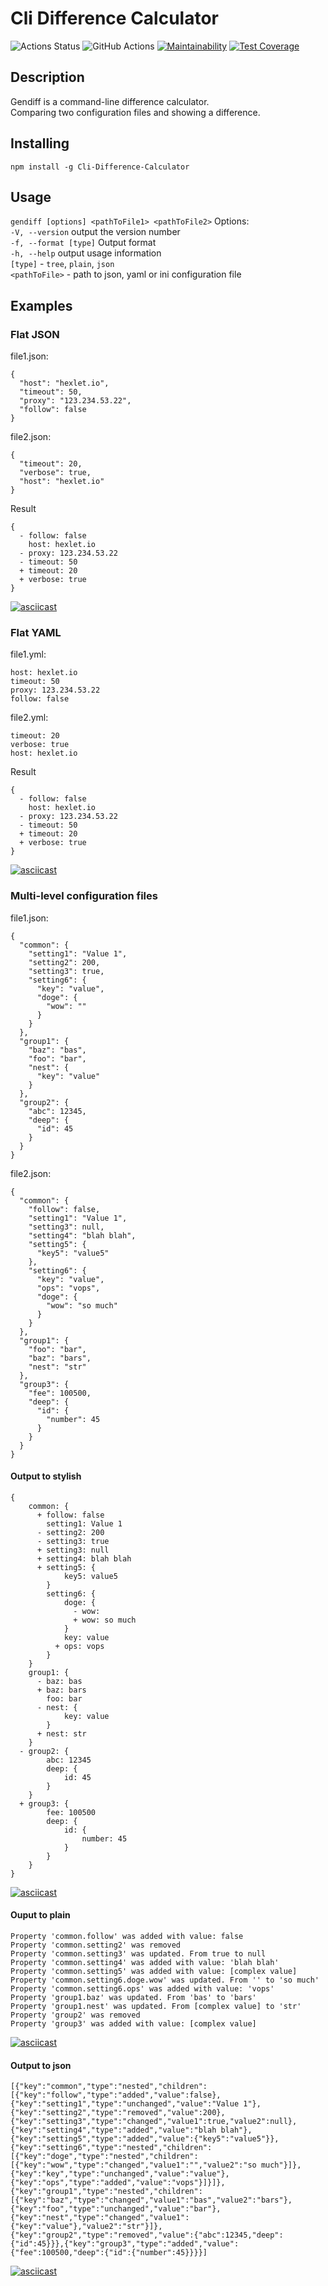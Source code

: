 # Cli Difference Calculator

<!-- ### Hexlet tests and linter status: -->
![Actions Status](https://github.com/Surtt/frontend-project-lvl2/workflows/hexlet-check/badge.svg)
![GitHub Actions](https://github.com/Surtt/Cli-Difference-Calculator/workflows/Node%20CI/badge.svg)
[![Maintainability](https://api.codeclimate.com/v1/badges/b919c04905f23306fef5/maintainability)](https://codeclimate.com/github/Surtt/Cli-Difference-Calculator/maintainability)
[![Test Coverage](https://api.codeclimate.com/v1/badges/b919c04905f23306fef5/test_coverage)](https://codeclimate.com/github/Surtt/Cli-Difference-Calculator/test_coverage)

## Description
Gendiff is a command-line difference calculator.  
Comparing two configuration files and showing a difference.

## Installing
```npm install -g Cli-Difference-Calculator```

## Usage
```gendiff [options] <pathToFile1> <pathToFile2>```
Options:  
`-V, --version` output the version number  
`-f, --format [type]` Output format  
`-h, --help` output usage information  
`[type]` - `tree`, `plain`, `json`  
`<pathToFile>` - path to json, yaml or ini configuration file

## Examples

### Flat JSON
file1.json:
```
{
  "host": "hexlet.io",
  "timeout": 50,
  "proxy": "123.234.53.22",
  "follow": false
}
```
file2.json:
```
{
  "timeout": 20,
  "verbose": true,
  "host": "hexlet.io"
}
```
Result
```
{
  - follow: false
    host: hexlet.io
  - proxy: 123.234.53.22
  - timeout: 50
  + timeout: 20
  + verbose: true
}
```

[![asciicast](https://asciinema.org/a/tpyAFzRAXThdxYhNZHYg2NP7u.svg)](https://asciinema.org/a/tpyAFzRAXThdxYhNZHYg2NP7u)

### Flat YAML
file1.yml:
```
host: hexlet.io
timeout: 50
proxy: 123.234.53.22
follow: false
```
file2.yml:
```
timeout: 20
verbose: true
host: hexlet.io
```
Result
```
{
  - follow: false
    host: hexlet.io
  - proxy: 123.234.53.22
  - timeout: 50
  + timeout: 20
  + verbose: true
}
```

[![asciicast](https://asciinema.org/a/O9nbgNEgCBWNGnISQjs7TSWsT.svg)](https://asciinema.org/a/O9nbgNEgCBWNGnISQjs7TSWsT)

### Multi-level configuration files
file1.json:
```
{
  "common": {
    "setting1": "Value 1",
    "setting2": 200,
    "setting3": true,
    "setting6": {
      "key": "value",
      "doge": {
        "wow": ""
      }
    }
  },
  "group1": {
    "baz": "bas",
    "foo": "bar",
    "nest": {
      "key": "value"
    }
  },
  "group2": {
    "abc": 12345,
    "deep": {
      "id": 45
    }
  }
}
```
file2.json:
```
{
  "common": {
    "follow": false,
    "setting1": "Value 1",
    "setting3": null,
    "setting4": "blah blah",
    "setting5": {
      "key5": "value5"
    },
    "setting6": {
      "key": "value",
      "ops": "vops",
      "doge": {
        "wow": "so much"
      }
    }
  },
  "group1": {
    "foo": "bar",
    "baz": "bars",
    "nest": "str"
  },
  "group3": {
    "fee": 100500,
    "deep": {
      "id": {
        "number": 45
      }
    }
  }
}
```
#### Output to stylish
```
{
    common: {
      + follow: false
        setting1: Value 1
      - setting2: 200
      - setting3: true
      + setting3: null
      + setting4: blah blah
      + setting5: {
            key5: value5
        }
        setting6: {
            doge: {
              - wow: 
              + wow: so much
            }
            key: value
          + ops: vops
        }
    }
    group1: {
      - baz: bas
      + baz: bars
        foo: bar
      - nest: {
            key: value
        }
      + nest: str
    }
  - group2: {
        abc: 12345
        deep: {
            id: 45
        }
    }
  + group3: {
        fee: 100500
        deep: {
            id: {
                number: 45
            }
        }
    }
}
```


[![asciicast](https://asciinema.org/a/tdojUjUBHNTU74YCRBLtdzCb3.svg)](https://asciinema.org/a/tdojUjUBHNTU74YCRBLtdzCb3)

#### Ouput to plain
```
Property 'common.follow' was added with value: false
Property 'common.setting2' was removed
Property 'common.setting3' was updated. From true to null
Property 'common.setting4' was added with value: 'blah blah'
Property 'common.setting5' was added with value: [complex value]
Property 'common.setting6.doge.wow' was updated. From '' to 'so much'
Property 'common.setting6.ops' was added with value: 'vops'
Property 'group1.baz' was updated. From 'bas' to 'bars'
Property 'group1.nest' was updated. From [complex value] to 'str'
Property 'group2' was removed
Property 'group3' was added with value: [complex value]
```

[![asciicast](https://asciinema.org/a/RjTaOcLAGnwfxz7FxFVi0ERSn.svg)](https://asciinema.org/a/RjTaOcLAGnwfxz7FxFVi0ERSn)


#### Output to json
```
[{"key":"common","type":"nested","children":[{"key":"follow","type":"added","value":false},{"key":"setting1","type":"unchanged","value":"Value 1"},{"key":"setting2","type":"removed","value":200},{"key":"setting3","type":"changed","value1":true,"value2":null},{"key":"setting4","type":"added","value":"blah blah"},{"key":"setting5","type":"added","value":{"key5":"value5"}},{"key":"setting6","type":"nested","children":[{"key":"doge","type":"nested","children":[{"key":"wow","type":"changed","value1":"","value2":"so much"}]},{"key":"key","type":"unchanged","value":"value"},{"key":"ops","type":"added","value":"vops"}]}]},{"key":"group1","type":"nested","children":[{"key":"baz","type":"changed","value1":"bas","value2":"bars"},{"key":"foo","type":"unchanged","value":"bar"},{"key":"nest","type":"changed","value1":{"key":"value"},"value2":"str"}]},{"key":"group2","type":"removed","value":{"abc":12345,"deep":{"id":45}}},{"key":"group3","type":"added","value":{"fee":100500,"deep":{"id":{"number":45}}}}]
```
[![asciicast](https://asciinema.org/a/brA595NV6KUAjbP7tEiohecx9.svg)](https://asciinema.org/a/brA595NV6KUAjbP7tEiohecx9)